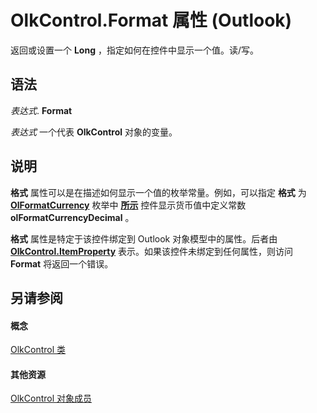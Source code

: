 
# OlkControl.Format 属性 (Outlook)

返回或设置一个 **Long** ，指定如何在控件中显示一个值。读/写。


## 语法

 _表达式_. **Format**

 _表达式_ 一个代表 **OlkControl** 对象的变量。


## 说明

 **格式** 属性可以是在描述如何显示一个值的枚举常量。例如，可以指定 **格式** 为 **[OlFormatCurrency](8fd3dbad-66cc-fd76-ac88-54e5d7612a25.md)** 枚举中 **[所示](8c9438bf-e20a-2f70-90ac-097cf09594ca.md)** 控件显示货币值中定义常数 **olFormatCurrencyDecimal** 。

 **格式** 属性是特定于该控件绑定到 Outlook 对象模型中的属性。后者由 **[OlkControl.ItemProperty](bed8ceaf-c8ae-0102-14ca-55982e49d650.md)** 表示。如果该控件未绑定到任何属性，则访问 **Format** 将返回一个错误。


## 另请参阅


#### 概念


[OlkControl 类](426a3ce8-9103-d72e-13ee-9fb47ae0eb07.md)
#### 其他资源


[OlkControl 对象成员](9c42f23f-fc93-a5ac-6a6e-bd64ce49c01d.md)
